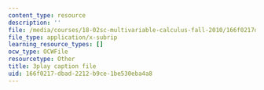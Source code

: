 ```yaml
---
content_type: resource
description: ''
file: /media/courses/18-02sc-multivariable-calculus-fall-2010/166f0217dbad2212b9ce1be530eba4a8_7w1qqEUwn2k.srt
file_type: application/x-subrip
learning_resource_types: []
ocw_type: OCWFile
resourcetype: Other
title: 3play caption file
uid: 166f0217-dbad-2212-b9ce-1be530eba4a8
---
```

